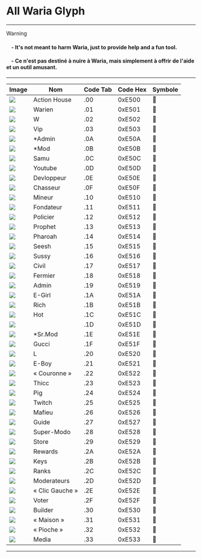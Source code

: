 # All Waria Glyph
---
> [!WARNING]
> <h4><img src="https://cdn.jsdelivr.net/gh/twitter/twemoji/assets/svg/1f1ec-1f1e7.svg" height="10"> - It's not meant to harm Waria, just to provide help and a fun tool.</h4>
> <h4><img src="https://cdn.jsdelivr.net/gh/twitter/twemoji/assets/svg/1f1eb-1f1f7.svg" height="10"> - Ce n'est pas destiné à nuire à Waria, mais simplement à offrir de l'aide et un outil amusant.</h4>
---

| Image                                                                 | Nom            | Code Tab | Code Hex | Symbole |
|----------------------------------------------------------------------|----------------|----------|----------|---------|
| ![](https://lh7-rt.googleusercontent.com/sheetsz/AHOq17FO1c7lE2WYyeIr6k4vtw1rhJuDFjTI2ZhFWBlG2czLLBucQ54jgPFEXafUMgu-65Wa8L7_EiyLLE6urclE8Wk9eT4BJYDe2er2rcdBtkBpWiGgS-bdEGkc2ugEgK1g8PDlUrHVbg=w91-h16?key=ylgC69U_wlRxn4QVlhrBxlxv)                                                              | Action House   | .00      | 0xE500   |       |
| ![](https://lh7-rt.googleusercontent.com/sheetsz/AHOq17E5QU-Paas4jWOwXhYYcIYpc3un5mzVOC1h4HOHe7G8QaD_4VDF0i0tdO4dcyaDpgA_SZjIEa0qcoLP68mSD7gqdkh-SEVeAaHNwHm9DxN3gg0MlbId6bt8yhQKxXhZz05AJsCF=w91-h16?key=ylgC69U_wlRxn4QVlhrBxlxv)                                                              | Warien         | .01      | 0xE501   |       |
| ![](https://lh7-rt.googleusercontent.com/sheetsz/AHOq17Ejors_OLymwWP9S95-MH_2EWGQseSpArWU2lpaz5p70pQHCLbRDdSR9s3E5CD7OU8_4UjCf3XLkEONFV2EGQwmAGNJAzpXmsLqsCqyrK0IeZ3TtGamdKBDO6N6Ck6IyB8bFl_H=w91-h16?key=ylgC69U_wlRxn4QVlhrBxlxv)                                                              | W              | .02      | 0xE502   |       |
| ![](https://lh7-rt.googleusercontent.com/sheetsz/AHOq17HML5N9Z2vxSQV1iAxjUVsLB3CkqL94K6ZZzfMp1FEMB_7hSILzxA-G4SpClAetBZhII0GdEP1R_dFD3wUyuSoIIaSJ9ygcvHHED9nUIpDXoCsiAZhXP8_5caN_Mn_5oOH1rFybig=w91-h16?key=ylgC69U_wlRxn4QVlhrBxlxv)                                                              | Vip            | .03      | 0xE503   |       |
| ![](https://lh7-rt.googleusercontent.com/sheetsz/AHOq17EhpkbyDKYbjz0rgMiXFTp7JC0xmS7p5wse4xsL6l2KHT97Lrbaz1bPvYyAx8PXWDxgDgwfM8zV3foNyWV2MpqnDGp8f2sMrTy4rUDuGxhHbQq3mc3hubZd6ajBUF12Eeq3KZCtBw=w91-h16?key=ylgC69U_wlRxn4QVlhrBxlxv)                                                              | *Admin         | .0A      | 0xE50A   |       |
| ![](https://lh7-rt.googleusercontent.com/sheetsz/AHOq17EFlx6IByhIoI_ThS_CtSgkqrM5qt2mQzmhl3Gj7WwJCDrHPIgVnyEUqyacEZyxu9B1OX1cpZO4xUX3WULzdLhqMg8CeOzCdUTiOF6K8wjsNF26d4mvTlYZCidQpx0x7El98Gsn=w91-h16?key=ylgC69U_wlRxn4QVlhrBxlxv)                                                              | *Mod           | .0B      | 0xE50B   |       |
| ![](https://lh7-rt.googleusercontent.com/sheetsz/AHOq17HZpFcWVtbGVtl-7rgllDe8XlBhK16Ms95ddfdPplsmZBcwJ-4qIXHhUbfLaHrfnSnwUeMukHYNNLDgGjMNh_3yO6-bzBQviiu5up_RBrk1q7EF03ife_29A6DvP-_Od56xlj5uyA=w91-h16?key=ylgC69U_wlRxn4QVlhrBxlxv)                                                              | Samu           | .0C      | 0xE50C   |       |
| ![](https://lh7-rt.googleusercontent.com/sheetsz/AHOq17GkPrqfIP8yJklFVCJXSrzewGp0BoubIF3_VE8EE4HI_6tBLs3A8q6uLIQWXruFd0wtT8IUGQDqbXBz9Yxxa0oLJoQZNRdtslxpCJgbwgqYkLJEQo060smywjrVBfdqcDFZitUJ4w=w91-h16?key=ylgC69U_wlRxn4QVlhrBxlxv)                                                              | Youtube        | .0D      | 0xE50D   |       |
| ![](https://lh7-rt.googleusercontent.com/sheetsz/AHOq17HYs1pPrjZmSzkbwVjgeoXEJckgtZI2gCg4pnWaSJJ3Ge4yQC4IPtz2Nfq6Omd07MGriUkmgY8zSNMFwuPtInv3PtfKztLlEXEr0K6VDB-GGazKiC0pJGEdaQBVnxZOUnbe2D6OXQ=w91-h16?key=ylgC69U_wlRxn4QVlhrBxlxv)                                                              | Devloppeur     | .0E      | 0xE50E   |       |
| ![](https://lh7-rt.googleusercontent.com/sheetsz/AHOq17HgDMeDlVeEevE_PfiQ5PQ75B8_zBFPsISssvJCVkptkclYvkZuk_nGPQ21uWu_n6PixFq2bQayeIYW2kWi8LWlIhMK9vaOU7AZ_DKvqROj_0bnkC1O-wmePGYq13rj8-KZkDHk8Q=w91-h16?key=ylgC69U_wlRxn4QVlhrBxlxv)                                                              | Chasseur       | .0F      | 0xE50F   |       |
| ![](https://lh7-rt.googleusercontent.com/sheetsz/AHOq17GwEX3_8VrYdrXL0UQEy3DG1QR2GDZcaVTNd7hGe-HFIQbg5AWSk1PfI9h7P_MuyoF54IcXzZq49kw2JgSmv6a-qecVR3_sIv9tAfTnz3OGe5KF22c6g9N6RN9PNdRUX-XFf6lg=w91-h16?key=ylgC69U_wlRxn4QVlhrBxlxv)                                                              | Mineur         | .10      | 0xE510   |       |
| ![](https://lh7-rt.googleusercontent.com/sheetsz/AHOq17Fetl76yGh5CaXp8F_Jdq9HfzN1shVuCN3gmntnUBvKZPf_BLqHf-r3qsKplLQBTSWNZA2_xf1Dga85-65vV1j4Wn2HGfYTANUbH1CKw-ch5ajBKpm8SEChK1tPZVM3gANtsJuCnQ=w91-h16?key=ylgC69U_wlRxn4QVlhrBxlxv)                                                              | Fondateur      | .11      | 0xE511   |       |
| ![](https://lh7-rt.googleusercontent.com/sheetsz/AHOq17GeislgERS25PwlsF7woJS6RNIjVQDpA_qaPb4AAuHT7_YSIQAV7DaHMKwRraw6bKqTe_sM0VvuY0HPjeUO8bqwDVWnHuRqZb_sgKEDro2fz7n4NTVKLMidRed8KiT-bbd4RZSlug=w91-h16?key=ylgC69U_wlRxn4QVlhrBxlxv)                                                              | Policier       | .12      | 0xE512   |       |
| ![](https://lh7-rt.googleusercontent.com/sheetsz/AHOq17E6DcooQzvAOzeQ8sVlM22BJzAYl0q7_xWkRXqHP-Cl-pO3uocRdDaHyJviWJBxBcZvBAUo9CXeG2-UcLwK3cGsjRiYuF-cYCUTdRO5PYa7nWDsBsrA_lXWDzXtnWT0WBs4DEaFfA=w91-h16?key=ylgC69U_wlRxn4QVlhrBxlxv)                                                              | Prophet        | .13      | 0xE513   |       |
| ![](https://lh7-rt.googleusercontent.com/sheetsz/AHOq17GN4PK8_8vqxdBMzCXSPVlW2N4MQA9H3U3JjsrTmtOtb11hjFBou3SBTsg1o8xA0QjFcjnxZaFEGwsLI0Gq0tR2K7M39oao4xwIcqqsmlgKj2HqByqmbY6sedil5DJAf0o7ow_YCg=w91-h16?key=ylgC69U_wlRxn4QVlhrBxlxv)                                                              | Pharoah        | .14      | 0xE514   |       |
| ![](https://lh7-rt.googleusercontent.com/sheetsz/AHOq17GWciag97IFCeR6Q3oUl1dy78TjZCdEnsOZFA50rf0FxYJPDZf9bZew-vTJpNXQ4k7ZQsT4SCBCHfoq75Q0vI0FIVfQoo0hb7AwWoENm3bAwStUkkLc60INWRoFMrlruMmr3fh-wg=w91-h16?key=ylgC69U_wlRxn4QVlhrBxlxv)                                                              | Seesh          | .15      | 0xE515   |       |
| ![](https://lh7-rt.googleusercontent.com/sheetsz/AHOq17E3JSuxmFW_iRHdQ-awYcpCcRPnYwX5-fvqKOaOyvbqTVK5FhDagC9qWsozoVc4G-EknvXe4xaendSVaQUGCQteImOjAGcQVpPjmpQHwyBjfAueDv7qocmLUZGHDZ_u5-Lm51RQ0w=w91-h16?key=ylgC69U_wlRxn4QVlhrBxlxv)                                                              | Sussy          | .16      | 0xE516   |       |
| ![](https://lh7-rt.googleusercontent.com/sheetsz/AHOq17Gc4ufiRgtD6v2c_e58FeOpd3HbBr0EUvDvc28RkotAfi657gk9V2EHQCpmHa03fqlESD547R5oVvECFE7d0zEC1P3WrHod_1n-HqQVqD3MfPnpvL-yvG7c4citGnsImYNFMGq1Jw=w91-h16?key=ylgC69U_wlRxn4QVlhrBxlxv)                                                              | Civil          | .17      | 0xE517   |       |
| ![](https://lh7-rt.googleusercontent.com/sheetsz/AHOq17FXUZ53leONAoOCSsQH1TPDz0Anf7RxI0MEAs6KqqAhyxSoNqwO1a4N8GoGtgQxSITarsoW8pbaGgzTqZ6du6oe0lVKmKZHub48daBEr8VOzIoR75oIEg1ywu-xFt5Jf_y9cSrTvQ=w91-h16?key=ylgC69U_wlRxn4QVlhrBxlxv)                                                              | Fermier        | .18      | 0xE518   |       |
| ![](https://lh7-rt.googleusercontent.com/sheetsz/AHOq17Ge0ZmTY_mpB1FvZ40Tk5-acwc54IxWybijDyO6xVj4kpRvD-uFTsPw-AHydVjo0VDtn4es8whCtE47us8TRVUdbnRYhAES5Xb0eGDDlSQJF9_SXQHpLvGxL2eI7E4MHzPnWN10LA=w91-h16?key=ylgC69U_wlRxn4QVlhrBxlxv)                                                              | Admin          | .19      | 0xE519   |       |
| ![](https://lh7-rt.googleusercontent.com/sheetsz/AHOq17GGJAut6kCoVLui7xsRWjM68y_Bw3tuKE6JFkoceD_RVbFxBCQsZhdZsCcPUr2jdrgegku_BI7DJGVol43-lc3W0lZAZStOhGzFskRIEJx-xsuR-wZYvx_OA2CPX9G0Vlv_GSR_VA=w91-h16?key=ylgC69U_wlRxn4QVlhrBxlxv)                                                              | E-Girl         | .1A      | 0xE51A   |       |
| ![](https://lh7-rt.googleusercontent.com/sheetsz/AHOq17EQnaTWvmMtRvQnvC8g0GeeE7nuPjiegsNd_u_1ZCoL7mwO_R9XNLjYc3pYaPh21AvL721pSrAU3MVC65y25u9LuVyNvpop-8Yd1Kn0EmboYQSpLfeIAXxPHtdd3pIzP8ML_NOjIQ?key=ylgC69U_wlRxn4QVlhrBxlxv)                                                              | Rich           | .1B      | 0xE51B   |       |
| ![](https://lh7-rt.googleusercontent.com/sheetsz/AHOq17G8F_JSL4A_D3ol9TBxRf_OBLPOOGZEmDdwN-5N43ILx_yJurlHdZaM0PEGC1cNp7f9vPCe2RduOsTLINdm8v0xf-GraVPzSSBUkRei2cD7MqsSHekygVHCTesXBkhI-atCZ_SL=w91-h16?key=ylgC69U_wlRxn4QVlhrBxlxv)                                                              | Hot            | .1C      | 0xE51C   |       |
| ![](https://lh7-rt.googleusercontent.com/sheetsz/AHOq17H5urOfNO1tNu32-YUWNKwizbXeiQQMrQ7Epv1sIpHizEvfihSZ-BFseYqis-gPULzsRtaFuwZDBtdUyWJDvsJ7ubkmGqaXhtZ8sG7SMzwXaWrnToVwL0_frtREaYeGVgDk1pQlNg=w91-h16?key=ylgC69U_wlRxn4QVlhrBxlxv)                                                              | <Hacker>       | .1D      | 0xE51D   |       |
| ![](https://lh7-rt.googleusercontent.com/sheetsz/AHOq17Fp444jtyQUECsLXz5d3WmkfYkpvFPBFy7PFBn_UR7J5Y283y3X23KNEdWAw11kLgEkqR7a-QQydEzooAcCIGf1SvXiMzbkBlIfwiErCl-4zwEMdhm_CzKMZtdg385GoA_LKlzaHg=w91-h16?key=ylgC69U_wlRxn4QVlhrBxlxv)                                                              | *Sr.Mod        | .1E      | 0xE51E   |       |
| ![](https://lh7-rt.googleusercontent.com/sheetsz/AHOq17GY-O9y3ofI4Gd75X4jp-JP3r8UUJjUq14Wi88gjGdRtVKDT1aQlXJ5FLAq_z_MkiJiA-Tl5Crbd7ZsSlXY1KzusBvRxtOq3DfJaWc7UxVcDu6l3sRIDL8vTpTmCylYUbGfxGA4=w91-h16?key=ylgC69U_wlRxn4QVlhrBxlxv)                                                              | Gucci          | .1F      | 0xE51F   |       |
| ![](https://lh7-rt.googleusercontent.com/sheetsz/AHOq17GjuKSE46h9LrzG8n7R8w2IAVJRFQoQ2zsiLE4pxhK_GXfxbDBrUTgajyL-d6rtZjxeObIiKvdR8mDHeL8ke48x1ZoNoXyQOpCkh_yBWt9xjYw7zk-9uM-kgNWU0lWbIdMCVRHM-Q=w91-h16?key=ylgC69U_wlRxn4QVlhrBxlxv)                                                              | L              | .20      | 0xE520   |       |
| ![](https://lh7-rt.googleusercontent.com/sheetsz/AHOq17HZNVwbm0pCCo8-BAAoJlIm1nnuDCMEIurai9z3_chO32menPT7QMSd9DHJZQ0PEQG1xC_YC2JmACJdO4ye7gRZCmBN4-FHu6PvPTD05-iRQ4bgHr5FobgQg0S3mppR18UwPF8W=w91-h16?key=ylgC69U_wlRxn4QVlhrBxlxv)                                                              | E-Boy          | .21      | 0xE521   |       |
| ![](https://lh7-rt.googleusercontent.com/sheetsz/AHOq17EinsQXraAkPYQlca2mAav0AA1ROJat2zuRryguVinR6mYZo46zoEwaHFa5d-3w0YjHPyzOSiuNE_BaHCLZgeLhOKG_TvVYhiV2Y8wsh1SjmtVfcBdEtspxGD5Wx5t3w8Fe72W2wg=w91-h16?key=ylgC69U_wlRxn4QVlhrBxlxv)                                                              | « Couronne »   | .22      | 0xE522   |       |
| ![](https://lh7-rt.googleusercontent.com/sheetsz/AHOq17Edj7Ri8mU1MtAD0rBibZkcYwF01R3urJIRVhFzOvQekyA9bURZR2SP2TQSlTDh2J66cBTT37H3xUdfkM-FsbmRAAFTRRVjdT346eTrS8-BXajLnXCPLb0Vg9ZT0d7EXjkbofrg=w91-h16?key=ylgC69U_wlRxn4QVlhrBxlxv)                                                              | Thicc          | .23      | 0xE523   |       |
| ![](https://lh7-rt.googleusercontent.com/sheetsz/AHOq17HADCLsgWkiGeeUC6F26EPiSYoQN4VWA_svBx5LpAaeyBE7STcE084cB1P-s0Zhse10B6R-dXqb5uInpCKK9yNsyOt8AG1cuVzox0OMRkLZp8d_-6LIGW-Tp89RXMZikQi-OsI5=w91-h16?key=ylgC69U_wlRxn4QVlhrBxlxv)                                                              | Pig            | .24      | 0xE524   |       |
| ![](https://lh7-rt.googleusercontent.com/sheetsz/AHOq17HpYQoxHs18ZbPbN7GRnMZf2vbLcJEAtOvW1oVCjQnkeLSVoO4etIGgN_t4SpPM4bIeeKJexBWGgLx0lPDBg3KxZUuq_AjD8cXPlQqBYyP2dbbO1LcAW28rg6UaWwiIaEmHXCv-3g=w91-h16?key=ylgC69U_wlRxn4QVlhrBxlxv)                                                              | Twitch         | .25      | 0xE525   |       |
| ![](https://lh7-rt.googleusercontent.com/sheetsz/AHOq17Gyh31_mV_QyduytfKTYz3aqruq043B3N_zDqtJsJHO_XlWzx345dUQx4RDTskc81dR0k2rKs2LyUwgFi0XQ79zvb4siYpBlXez0TkyXus9CVNOBII3vtC8oUjfhNSYnVV2PXs8Xw=w91-h16?key=ylgC69U_wlRxn4QVlhrBxlxv)                                                              | Mafieu         | .26      | 0xE526   |       |
| ![](https://lh7-rt.googleusercontent.com/sheetsz/AHOq17FrVsN_cqXNfsXD8IoohDKkq3eQLxNmiUsc5iwN5otgyPGSyfQjSCAN1g8Gw0BBnUYC8jispKI3XkVIa0Pv7pBGu-VNcjrQtsMbvEZVHt-DpugzsyTgmyC37mLou9CRu2pi9fLS8Q=w91-h16?key=ylgC69U_wlRxn4QVlhrBxlxv)                                                              | Guide          | .27      | 0xE527   |       |
| ![](https://lh7-rt.googleusercontent.com/sheetsz/AHOq17Hk4VwSMmn6yT93QJdNuEyDQm73eePMTVk2g0O4rFQ9aGIHmlqpOQ64kcDLQr8XKwkvJ0Sx--UH1WooHEbnBAnS9orbgC8McfnvuCi6CWyrTrYTPTO2gbptyNZ3Gotrht8siKyfMA=w91-h16?key=ylgC69U_wlRxn4QVlhrBxlxv)                                                              | Super-Modo     | .28      | 0xE528   |       |
| ![](https://lh7-rt.googleusercontent.com/sheetsz/AHOq17EnJs6YrYXPU4N_Jy-b-akME2MyisQbX-3E1iO2EVxZR0xDUQFTcTVs_Q8QHMR2EUwiBjoNMFOhCKmMd4xvxSpLo3MKNf5Wi1qnEi3zNgajOa9AvcoBYH59y8oDekakkWhv7HlygQ=w91-h16?key=ylgC69U_wlRxn4QVlhrBxlxv)                                                              | Store          | .29      | 0xE529   |       |
| ![](https://lh7-rt.googleusercontent.com/sheetsz/AHOq17HVab725FE3SiK0DSnC4exT-R1sFFztuSETfrTPWjxXmLbUEfDWLyiCbc6e2IpU_NJrD4fLv3MVP8xjecihQH6CB6j-FrrVYB4VSLXve3dYqqv5_deDZNtxyEQPtHR4EFdsWlJQqQ=w91-h16?key=ylgC69U_wlRxn4QVlhrBxlxv)                                                              | Rewards        | .2A      | 0xE52A   |       |
| ![](https://lh7-rt.googleusercontent.com/sheetsz/AHOq17G3XBEEwt-PtFRUxAKJBYjNqIZyvIkwM8nb4qQq3_gjmmwDfMY6WUMhTLc5DO6jU1jB3fIui5IGCklekTv1QX797NyYOcuczfvW-iRwusTh5qn7VELnnouU_ocXVTYLpDhj_HIA=w91-h16?key=ylgC69U_wlRxn4QVlhrBxlxv)                                                              | Keys           | .2B      | 0xE52B   |       |
| ![](https://lh7-rt.googleusercontent.com/sheetsz/AHOq17FmJra4wV4105KGUCjIzv9YbwFkWHoDSvtAhJl4MiqbAMHrLIWOcR8L-jahTQHp53_u7RQ_ZfXtskp9tSpmrgHTTnWWEr_WzvE_12seotY9wj4xdALoG41B1hsY2c3ycQFPbMXw-Q=w91-h16?key=ylgC69U_wlRxn4QVlhrBxlxv)                                                              | Ranks          | .2C      | 0xE52C   |       |
| ![](https://lh7-rt.googleusercontent.com/sheetsz/AHOq17FfV1iy3nVQTYaupDbHrZZPNakA3bZLI3d4ifqhDX5BkStn8hBf6V4uLaPDpjXu7XBrM2s9LQF4k-04ARadTO550Qtn3VYV3tNlA4Sdp3wzRjlfP2A9MV6pR-__YqkurGBz-Lxemg=w91-h16?key=ylgC69U_wlRxn4QVlhrBxlxv)                                                              | Moderateurs    | .2D      | 0xE52D   |       |
| ![](https://lh7-rt.googleusercontent.com/sheetsz/AHOq17EfPXBGvmeeEt8KSLrdcGgWa6CDFmLyAH1XoHtQgwG-nLCl873Sm4ECTDs4fh3XGTJTeLZ6fjCEfiK7Poaj_4JU2txPNZ7dM_O4YeKiOpvMJtCFEje7W4N4U6659mydw0PR8dMXAA=w91-h16?key=ylgC69U_wlRxn4QVlhrBxlxv)                                                              | « Clic Gauche »| .2E      | 0xE52E   |       |
| ![](https://lh7-rt.googleusercontent.com/sheetsz/AHOq17FhRvu4QfShK_UwHMeA5XMpVAYagGQxA916SuEbQ7apoIrU6BCWzc1YfKuI52N_diDwjt8eyUI-U5PGYOOddmjrfUkD4NxILfdRpDaBeXMQTQU2hzmEVsJ-7OLTnKr7eWbucvCKOw=w91-h16?key=ylgC69U_wlRxn4QVlhrBxlxv)                                                              | Voter          | .2F      | 0xE52F   |       |
| ![](https://lh7-rt.googleusercontent.com/sheetsz/AHOq17GgB14lzw7uAcK_7kfmfBlFSS4OEYeZn4Mv3V-UnvcRwkhazVwBtVZg8YXJpJBAYXCiQm-r-eiO_hlVzH0Un6oH3oZtMsZhFSN8wWRYekgRoi8IWknqnLYtFnfgprk7cND3D7MVyQ=w91-h16?key=ylgC69U_wlRxn4QVlhrBxlxv)                                                              | Builder        | .30      | 0xE530   |       |
| ![](https://lh7-rt.googleusercontent.com/sheetsz/AHOq17EEa8XgfZtUc25X107VpUQ7X-nsA2Z5PXCWrazh9eQfKYrB0g_92cKqeBrcMmmuTGG5r0AjRPP8drT_akU_7i583ZPg_w7FIsE55KHNZfO4W1Yz8rN9XrHQB36yMcTTGe7VAZO8nA=w91-h16?key=ylgC69U_wlRxn4QVlhrBxlxv)                                                              | « Maison »     | .31      | 0xE531   |       |
| ![](https://lh7-rt.googleusercontent.com/sheetsz/AHOq17FX10yjNioxHj2QEcgSlBux7Ag1Zvu2g7qlfpN7fdzQA6Xki8BillBVjO2ifE3AI2k9x-zv6PxBtdaOxZgxyCmmsUo4MBMD2Eu6bdVtG8JQi7vc3FSKSmrq8bHq6XdJOT8Q7NqP0g=w91-h16?key=ylgC69U_wlRxn4QVlhrBxlxv)                                                              | « Pioche »     | .32      | 0xE532   |       |
| ![](https://lh7-rt.googleusercontent.com/sheetsz/AHOq17EmVZdjab-JXdxRDARXEOf9x7nlHTkecPgVkhPytNXV0RPEd0WkPPEwBaKXZaYzpnmxti0UXmufA3S8fyn9ZZg0Ho5WiT36WgnW0T74PvXyeiepB_pRuwes3AWNLHNiN9FsEsvyxA=w91-h16?key=ylgC69U_wlRxn4QVlhrBxlxv)                                                              | Media          | .33      | 0xE533   |       |
---
